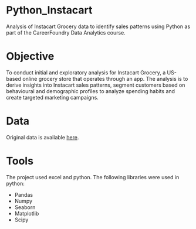 # Python_Instacart
Analysis of Instacart Grocery data to identify sales patterns using Python as part of the CareerFoundry Data Analytics course.

# Objective
To conduct initial and exploratory analysis for Instacart Grocery, a US-based online grocery store that operates through an app. The analysis is to derive insights into Instacart sales patterns, segment customers based on behavioural and demographic profiles to analyze spending habits and create targeted marketing campaigns.

# Data
Original data is available [here](https://drive.google.com/drive/folders/1ZVX6VJqx41Pe5GaZIuePFXKgIM7EHEWB?usp=share_link).

# Tools
The project used excel and python. The following libraries were used in python: 
* Pandas 
* Numpy 
* Seaborn
* Matplotlib
* Scipy
